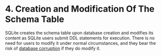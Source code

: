# 4\. Creation and Modification Of The Schema Table


SQLite creates the schema table upon database creation and modifies
its content as SQLite users submit DDL statements for execution. There
is no need for users to modify it under normal circumstances, and they
bear the risk of [database corruption](howtocorrupt.html#cfgerr) if they do modify it.



